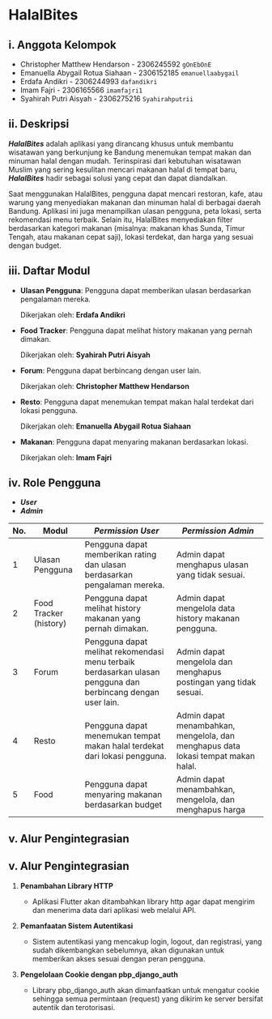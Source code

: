 # HalalBites

## i. Anggota Kelompok
- Christopher Matthew Hendarson - 2306245592 `gOnEbOnE`
- Emanuella Abygail Rotua Siahaan - 2306152185 `emanuellaabygail`
- Erdafa Andikri - 2306244993 `dafandikri`
- Imam Fajri - 2306165566 `imamfajri1`
- Syahirah Putri Aisyah - 2306275216 `Syahirahputrii`

## ii. Deskripsi
**_HalalBites_** adalah aplikasi yang dirancang khusus untuk membantu wisatawan yang berkunjung ke Bandung menemukan tempat makan dan minuman halal dengan mudah. Terinspirasi dari kebutuhan wisatawan Muslim yang sering kesulitan mencari makanan halal di tempat baru, **_HalalBites_** hadir sebagai solusi yang cepat dan dapat diandalkan.

Saat menggunakan HalalBites, pengguna dapat mencari restoran, kafe, atau warung yang menyediakan makanan dan minuman halal di berbagai daerah Bandung. Aplikasi ini juga menampilkan ulasan pengguna, peta lokasi, serta rekomendasi menu terbaik. Selain itu, HalalBites menyediakan filter berdasarkan kategori makanan (misalnya: makanan khas Sunda, Timur Tengah, atau makanan cepat saji), lokasi terdekat, dan harga yang sesuai dengan budget.

## iii. Daftar Modul
-   **Ulasan Pengguna**: Pengguna dapat memberikan ulasan berdasarkan pengalaman mereka.

    Dikerjakan oleh: **Erdafa Andikri**

-   **Food Tracker**: Pengguna dapat melihat history makanan yang pernah dimakan.

    Dikerjakan oleh: **Syahirah Putri Aisyah**

-   **Forum**: Pengguna dapat berbincang dengan user lain.

    Dikerjakan oleh: **Christopher Matthew Hendarson**

-   **Resto**: Pengguna dapat menemukan tempat makan halal terdekat dari lokasi pengguna.

    Dikerjakan oleh: **Emanuella Abygail Rotua Siahaan**

-   **Makanan**: Pengguna dapat menyaring makanan berdasarkan lokasi.

    Dikerjakan oleh: **Imam Fajri**


## iv. Role Pengguna
- **_User_**
- **_Admin_**

| No. | Modul                      | _Permission User_                                                                                              | _Permission Admin_                                                                                                                   |
| --- | -------------------------- | -------------------------------------------------------------------------------------------------------------- | ------------------------------------------------------------------------------------------------------------------------------------ |
| 1   | Ulasan Pengguna            | Pengguna dapat memberikan rating dan ulasan berdasarkan pengalaman mereka.                                     | Admin dapat menghapus ulasan yang tidak sesuai.                                                                                      |
| 2   | Food Tracker (history)     | Pengguna dapat melihat history makanan yang pernah dimakan.                                                    | Admin dapat mengelola data history makanan pengguna.                                                                                 |
| 3   | Forum                      | Pengguna dapat melihat rekomendasi menu terbaik berdasarkan ulasan pengguna dan berbincang dengan user lain.   | Admin dapat mengelola dan menghapus postingan yang tidak sesuai.                                                                     |
| 4   | Resto                      | Pengguna dapat menemukan tempat makan halal terdekat dari lokasi pengguna.                                     | Admin dapat menambahkan, mengelola, dan menghapus data lokasi tempat makan halal.                                                    |
| 5   | Food                       | Pengguna dapat menyaring makanan berdasarkan budget                                                            | Admin dapat menambahkan, mengelola, dan menghapus harga                                                                              |

## v. Alur Pengintegrasian
## v. Alur Pengintegrasian

1. **Penambahan Library HTTP**
    - Aplikasi Flutter akan ditambahkan library http agar dapat mengirim dan menerima data dari aplikasi web melalui API.

2. **Pemanfaatan Sistem Autentikasi**
    - Sistem autentikasi yang mencakup login, logout, dan registrasi, yang sudah dikembangkan sebelumnya, akan digunakan untuk memberikan akses sesuai dengan peran pengguna.

3. **Pengelolaan Cookie dengan pbp_django_auth**
    - Library pbp_django_auth akan dimanfaatkan untuk mengatur cookie sehingga semua permintaan (request) yang dikirim ke server bersifat autentik dan terotorisasi.

